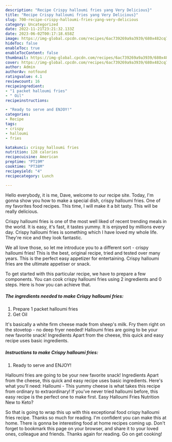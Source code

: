 ```yaml
---
description: "Recipe Crispy halloumi fries yang Very Delicious}"
title: "Recipe Crispy halloumi fries yang Very Delicious}"
slug: 700-recipe-crispy-halloumi-fries-yang-very-delicious
category: Uncategorized
date: 2022-11-21T23:21:32.133Z
date: 2023-06-02T00:17:18.658Z
image: https://img-global.cpcdn.com/recipes/6ac739269a9a3939/680x482cq70/crispy-halloumi-fries-recipe-main-photo.jpg
hideToc: false
enableToc: true
enableTocContent: false
thumbnail: https://img-global.cpcdn.com/recipes/6ac739269a9a3939/680x482cq70/crispy-halloumi-fries-recipe-main-photo.jpg
cover: https://img-global.cpcdn.com/recipes/6ac739269a9a3939/680x482cq70/crispy-halloumi-fries-recipe-main-photo.jpg
author: Admin
authorAv: notfound
ratingvalue: 4.1
reviewcount: 16
recipeingredient:
- "1 packet halloumi fries"
- " Oil"
recipeinstructions:

- "Ready to serve and ENJOY!"
categories:
- Recipe
tags:
- crispy
- halloumi
- fries

katakunci: crispy halloumi fries 
nutrition: 128 calories
recipecuisine: American
preptime: "PT19M"
cooktime: "PT38M"
recipeyield: "4"
recipecategory: Lunch

---
```



Hello everybody, it is me, Dave, welcome to our recipe site. Today, I'm gonna show you how to make a special dish, crispy halloumi fries. One of my favorites food recipes. This time, I will make it a bit tasty. This will be really delicious.

Crispy halloumi fries is one of the most well liked of recent trending meals in the world. It is easy, it's fast, it tastes yummy. It is enjoyed by millions every day. Crispy halloumi fries is something which I have loved my whole life. They're nice and they look fantastic.

We all love those, so let me introduce you to a different sort - crispy halloumi fries! This is the best, original recipe, tried and tested over many years. This is the perfect easy appetizer for entertaining. Crispy halloumi fries are the ultimate appetiser or snack.


To get started with this particular recipe, we have to prepare a few components. You can cook crispy halloumi fries using 2 ingredients and 0 steps. Here is how you can achieve that.

<!--inarticleads1-->

##### The ingredients needed to make Crispy halloumi fries:

1. Prepare 1 packet halloumi fries
1. Get  Oil


It&#39;s basically a white firm cheese made from sheep&#39;s milk. Fry them right on the stovetop - no deep fryer needed! Halloumi fries are going to be your new favorite snack! Ingredients Apart from the cheese, this quick and easy recipe uses basic ingredients. 

<!--inarticleads2-->

##### Instructions to make Crispy halloumi fries:


1. Ready to serve and ENJOY!

Halloumi fries are going to be your new favorite snack! Ingredients Apart from the cheese, this quick and easy recipe uses basic ingredients. Here&#39;s what you&#39;ll need: Halloumi - This yummy cheese is what takes this recipe from ordinary to extraordinary! If you&#39;ve never tried halloumi before, this easy recipe is the perfect one to make first. Easy Halloumi Fries Nutrition New to Keto? 

So that is going to wrap this up with this exceptional food crispy halloumi fries recipe. Thanks so much for reading. I'm confident you can make this at home. There is gonna be interesting food at home recipes coming up. Don't forget to bookmark this page on your browser, and share it to your loved ones, colleague and friends. Thanks again for reading. Go on get cooking!
